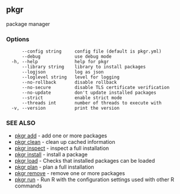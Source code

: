 ## pkgr

package manager

### Options

```
      --config string     config file (default is pkgr.yml)
      --debug             use debug mode
  -h, --help              help for pkgr
      --library string    library to install packages
      --logjson           log as json
      --loglevel string   level for logging
      --no-rollback       disable rollback
      --no-secure         disable TLS certificate verification
      --no-update         don't update installed packages
      --strict            enable strict mode
      --threads int       number of threads to execute with
  -v, --version           print the version
```

### SEE ALSO

* [pkgr add](pkgr_add.md)	 - add one or more packages
* [pkgr clean](pkgr_clean.md)	 - clean up cached information
* [pkgr inspect](pkgr_inspect.md)	 - inspect a full installation
* [pkgr install](pkgr_install.md)	 - install a package
* [pkgr load](pkgr_load.md)	 - Checks that installed packages can be loaded
* [pkgr plan](pkgr_plan.md)	 - plan a full installation
* [pkgr remove](pkgr_remove.md)	 - remove one or more packages
* [pkgr run](pkgr_run.md)	 - Run R with the configuration settings used with other R commands


